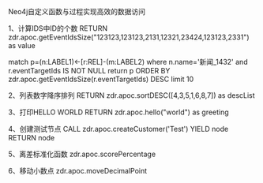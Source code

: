 Neo4j自定义函数与过程实现高效的数据访问

1、计算IDS中ID的个数
RETURN zdr.apoc.getEventIdsSize("123123,123123,2131,12321,23424,123123,2331") as value

match p=(n:LABEL1)<-[r:REL]-(m:LABEL2) where n.name='新闻_1432' and r.eventTargetIds IS NOT NULL return p ORDER BY zdr.apoc.getEventIdsSize(r.eventTargetIds) DESC limit 10

2、列表数字降序排列
RETURN zdr.apoc.sortDESC([4,3,5,1,6,8,7]) as descList

3、打印HELLO WORLD
RETURN zdr.apoc.hello("world") as greeting

4、创建测试节点
CALL zdr.apoc.createCustomer('Test') YIELD node RETURN node

5、离差标准化函数
zdr.apoc.scorePercentage

6、移动小数点
zdr.apoc.moveDecimalPoint
